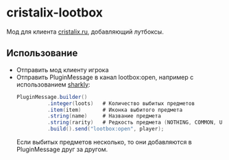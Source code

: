 # cristalix-lootbox
Мод для клиента [cristalix.ru](https://cristalix.ru), добавляющий лутбоксы.

## Использование
* Отправить мод клиенту игрока
* Отправить PluginMessage в канал lootbox:open, например с использованием [sharkly](https://github.com/anfanik/sharkly):
  ```java
  PluginMessage.builder()
            .integer(loots)   # Количество выбитых предметов
            .item(item)       # Иконка выбитого предмета
            .string(name)     # Название предмета
            .string(rarity)   # Редкость предмета (NOTHING, COMMON, UNCOMMON, RARE, EPIC, LEGENDARY, INCREDIBLE)
            .build().send("lootbox:open", player);
  ```
  Если выбитых предметов несколько, то они добавляются в PluginMessage друг за другом.